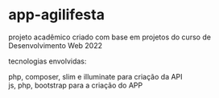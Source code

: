 # app-agilifesta
projeto acadêmico criado com base em projetos do curso de Desenvolvimento Web 2022

tecnologias envolvidas:

php, composer, slim e illuminate para criação da API\
js, php, bootstrap para a criação do APP
